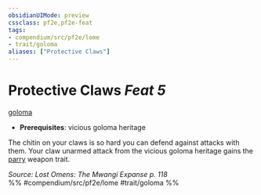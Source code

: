 ```yaml
---
obsidianUIMode: preview
cssclass: pf2e,pf2e-feat
tags:
- compendium/src/pf2e/lome
- trait/goloma
aliases: ["Protective Claws"]
---
```

# Protective Claws  *Feat 5*  
[goloma](rules/traits/goloma-lome.md)  

- **Prerequisites**: vicious goloma heritage

The chitin on your claws is so hard you can defend against attacks with them. Your claw unarmed attack from the vicious goloma heritage gains the [parry](rules/traits/parry.md) weapon trait.

*Source: Lost Omens: The Mwangi Expanse p. 118*  
%% #compendium/src/pf2e/lome #trait/goloma %%